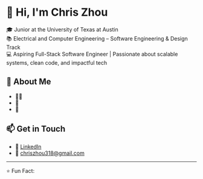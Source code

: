 # 👋 Hi, I'm Chris Zhou

🎓 Junior at the University of Texas at Austin  
📚 Electrical and Computer Engineering – Software Engineering & Design Track  
💻 Aspiring Full-Stack Software Engineer | Passionate about scalable systems, clean code, and impactful tech


## 💼 About Me

- 👨‍💻 
- 🚀 
- 🧠


## 📫 Get in Touch

- 💼 [LinkedIn](https://linkedin.com/in/christopher-li-zhou)
- 📧 chriszhou318@gmail.com

---

⭐️ Fun Fact: 

<!---
chriszhou337/chriszhou337 is a ✨ special ✨ repository because its `README.md` (this file) appears on your GitHub profile.
You can click the Preview link to take a look at your changes.
--->
